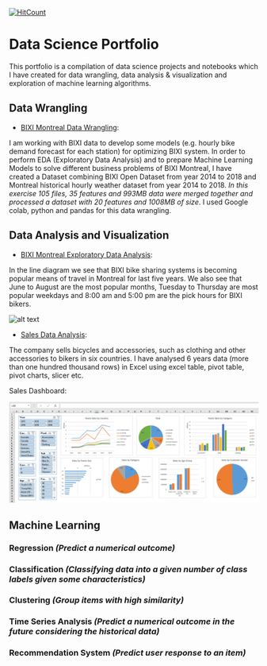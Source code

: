 [![HitCount](http://hits.dwyl.io/bmshahrier/data-science-portfolio.svg)](http://hits.dwyl.io/bmshahrier/data-science-portfolio)

# Data Science Portfolio

This portfolio is a compilation of data science projects and notebooks which I have created for data wrangling, data analysis & visualization and exploration of machine learning algorithms.

## Data Wrangling
- [BIXI Montreal Data Wrangling](https://github.com/bmshahrier/bixi-montreal/blob/master/bixi_montreal_data_wrangling.ipynb): 

I am working with BIXI data to develop some models (e.g. hourly bike demand forecast for each station) for optimizing BIXI system. In order to perform EDA (Exploratory Data Analysis) and to prepare Machine Learning Models to solve different business problems of BIXI Montreal, I have created a Dataset combining BIXI Open Dataset from year 2014 to 2018 and Montreal historical hourly weather dataset from year 2014 to 2018. *In this exercise 105 files, 35 features and 993MB data were merged together and processed a dataset with 20 features and 1008MB of size*. I used Google colab, python and pandas for this data wrangling. 

## Data Analysis and Visualization
- [BIXI Montreal Exploratory Data Analysis](https://github.com/bmshahrier/bixi-montreal/blob/master/bixi_montreal_exploratory_data_analysis.ipynb):

In the line diagram we see that BIXI bike sharing systems is becoming popular means of travel in Montreal for last five years. We also see that June to August are the most popular months, Tuesday to Thursday are most popular weekdays and 8:00 am and 5:00 pm are the pick hours for BIXI bikers.

![alt text](https://github.com/bmshahrier/bixi-montreal/blob/master/images/bixi-month-week-hour.png "BIXI Monthly Weekly Hourly Trips ny Year")

- [Sales Data Analysis](https://github.com/bmshahrier/sales-data-analysis):

The company sells bicycles and accessories, such as clothing and other accessories to bikers in six countries. I have analysed 6 years data (more than one hundred thousand rows) in Excel using excel table, pivot table, pivot charts, slicer etc.

Sales Dashboard:

![alt text]( https://github.com/bmshahrier/sales-data-analysis/blob/master/images/Dashboard.png "Sales Dashboard")

## Machine Learning
### Regression *(Predict a numerical outcome)*
### Classification *(Classifying data into a given number of class labels given some characteristics)*
### Clustering *(Group items with high similarity)*
### Time Series Analysis *(Predict a numerical outcome in the future considering the historical data)*
### Recommendation System *(Predict user response to an item)*

